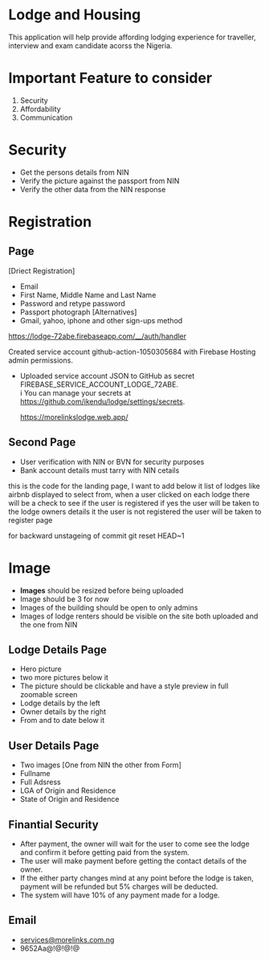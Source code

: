 # Lodge and Housing

This application will help provide affording lodging experience for traveller, interview and exam candidate acorss the Nigeria.

# Important Feature to consider

1. Security
2. Affordability
3. Communication

# Security

- Get the persons details from NIN
- Verify the picture against the passport from NIN
- Verify the other data from the NIN response

# Registration

## Page

[Driect Registration]

- Email
- First Name, Middle Name and Last Name
- Password and retype password
- Passport photograph
  [Alternatives]
- Gmail, yahoo, iphone and other sign-ups method

https://lodge-72abe.firebaseapp.com/__/auth/handler

Created service account github-action-1050305684 with Firebase Hosting admin permissions.

- Uploaded service account JSON to GitHub as secret FIREBASE_SERVICE_ACCOUNT_LODGE_72ABE.  
  i You can manage your secrets at https://github.com/ikendu/lodge/settings/secrets.

  https://morelinkslodge.web.app/

## Second Page

- User verification with NIN or BVN for security purposes
- Bank account details must tarry with NIN cetails

this is the code for the landing page, I want to add below it list of lodges like airbnb displayed to select from, when a user clicked on each lodge there will be a check to see if the user is registered if yes the user will be taken to the lodge owners details it the user is not registered the user will be taken to register page

for backward unstageing of commit
git reset HEAD~1

# Image

- **Images** should be resized before being uploaded
- Image should be 3 for now
- Images of the building should be open to only admins
- Images of lodge renters should be visible on the site both uploaded and the one from NIN

## Lodge Details Page

- Hero picture
- two more pictures below it
- The picture should be clickable and have a style preview in full zoomable screen
- Lodge details by the left
- Owner details by the right
- From and to date below it

## User Details Page

- Two images [One from NIN the other from Form]
- Fullname
- Full Adsress
- LGA of Origin and Residence
- State of Origin and Residence

## Finantial Security

- After payment, the owner will wait for the user to come see the lodge and confirm it before getting paid from the system.
- The user will make payment before getting the contact details of the owner.
- If the either party changes mind at any point before the lodge is taken, payment will be refunded but 5% charges will be deducted.
- The system will have 10% of any payment made for a lodge.

## Email

- services@morelinks.com.ng
- 9652Aa@!@!@!@
